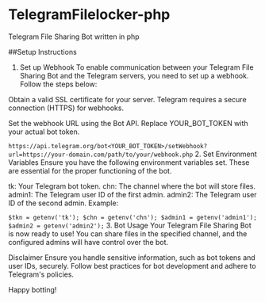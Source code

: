 # TelegramFilelocker-php
Telegram File Sharing Bot written in php


##Setup Instructions
1. Set up Webhook
To enable communication between your Telegram File Sharing Bot and the Telegram servers, you need to set up a webhook. Follow the steps below:

Obtain a valid SSL certificate for your server. Telegram requires a secure connection (HTTPS) for webhooks.

Set the webhook URL using the Bot API. Replace YOUR_BOT_TOKEN with your actual bot token.

``
https://api.telegram.org/bot<YOUR_BOT_TOKEN>/setWebhook?url=https://your-domain.com/path/to/your/webhook.php
``
2. Set Environment Variables
Ensure you have the following environment variables set. These are essential for the proper functioning of the bot.

tk: Your Telegram bot token.
chn: The channel where the bot will store files.
admin1: The Telegram user ID of the first admin.
admin2: The Telegram user ID of the second admin.
Example:

``
$tkn = getenv('tk');
$chn = getenv('chn');
$admin1 = getenv('admin1');
$admin2 = getenv('admin2');
``
3. Bot Usage
Your Telegram File Sharing Bot is now ready to use! You can share files in the specified channel, and the configured admins will have control over the bot.

Disclaimer
Ensure you handle sensitive information, such as bot tokens and user IDs, securely. Follow best practices for bot development and adhere to Telegram's policies.

Happy botting!
